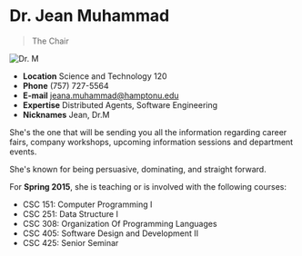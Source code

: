 # Dr. Jean Muhammad

> The Chair

![Dr. M](http://img.hamptonu.edu/profile/muhammad_jeana.jpg)

- **Location** Science and Technology 120
- **Phone** (757) 727-5564
- **E-mail** jeana.muhammad@hamptonu.edu
- **Expertise** Distributed Agents, Software Engineering
- **Nicknames** Jean, Dr.M

She's the one that will be sending you all the information regarding career fairs, company workshops, upcoming information sessions and department events.

She's known for being persuasive, dominating, and straight forward.

For **Spring 2015**, she is teaching or is involved with the following courses:

- CSC 151: Computer Programming I
- CSC 251: Data Structure I
- CSC 308: Organization Of Programming Languages
- CSC 405: Software Design and Development II
- CSC 425: Senior Seminar
